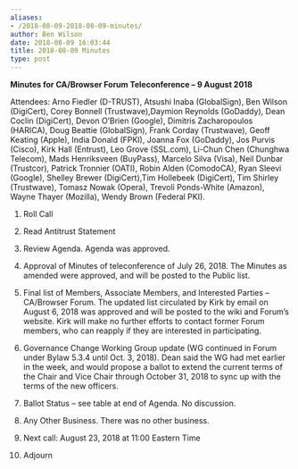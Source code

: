 ```yaml
---
aliases:
- /2018-08-09-2018-08-09-minutes/
author: Ben Wilson
date: 2018-08-09 16:03:44
title: 2018-08-09 Minutes
type: post
---
```


**Minutes for CA/Browser Forum Teleconference – 9 August 2018**

Attendees: Arno Fiedler (D-TRUST), Atsushi Inaba (GlobalSign), Ben Wilson (DigiCert), Corey Bonnell (Trustwave),Daymion Reynolds (GoDaddy), Dean Coclin (DigiCert), Devon O’Brien (Google), Dimitris Zacharopoulos (HARICA), Doug Beattie (GlobalSign), Frank Corday (Trustwave), Geoff Keating (Apple), India Donald (FPKI), Joanna Fox (GoDaddy), Jos Purvis (Cisco), Kirk Hall (Entrust), Leo Grove (SSL.com), Li-Chun Chen (Chunghwa Telecom), Mads Henriksveen (BuyPass), Marcelo Silva (Visa), Neil Dunbar (Trustcor), Patrick Tronnier (OATI), Robin Alden (ComodoCA), Ryan Sleevi (Google), Shelley Brewer (DigiCert),Tim Hollebeek (DigiCert), Tim Shirley (Trustwave), Tomasz Nowak (Opera), Trevoli Ponds-White (Amazon), Wayne Thayer (Mozilla), Wendy Brown (Federal PKI).

1. Roll Call

1. Read Antitrust Statement

1. Review Agenda. Agenda was approved.

1. Approval of Minutes of teleconference of July 26, 2018. The Minutes as amended were approved, and will be posted to the Public list.

1. Final list of Members, Associate Members, and Interested Parties – CA/Browser Forum. The updated list circulated by Kirk by email on August 6, 2018 was approved and will be posted to the wiki and Forum’s website. Kirk will make no further efforts to contact former Forum members, who can reapply if they are interested in participating.

1. Governance Change Working Group update (WG continued in Forum under Bylaw 5.3.4 until Oct. 3, 2018). Dean said the WG had met earlier in the week, and would propose a ballot to extend the current terms of the Chair and Vice Chair through October 31, 2018 to sync up with the terms of the new officers.

1. Ballot Status – see table at end of Agenda. No discussion.

1. Any Other Business. There was no other business.

1. Next call: August 23, 2018 at 11:00 Eastern Time

1. Adjourn